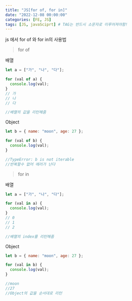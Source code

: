 ```yaml
---
title: "JS[for of, for in]"
date: "2022-12-08 00:00:00"
categories: [FE, JS]
tags: [JS, javaSciprt] # TAG는 반드시 소문자로 이루어져야함!
---
```


js 에서 for of 와 for in의 사용법

> for of

배열

```javascript
let a = ["가", "나", "다"];

for (val of a) {
  console.log(val);
}
// 가
// 나
// 다

//배열의 값을 리턴해줌
```

Object

```javascript
let b = { name: "moon", age: 27 };

for (val of b) {
  console.log(val);
}

//TypeError: b is not iterable
//반복할수 없어 에러가 난다
```

> for in

배열

```javascript
let a = ["가", "나", "다"];

for (val in a) {
  console.log(val);
}
// 0
// 1
// 2

//배열의 index를 리턴해줌
```

Object

```javascript
let b = { name: "moon", age: 27 };

for (val in b) {
  console.log(val);
}

//moon
//27
//Object의 값을 순서대로 리턴
```
